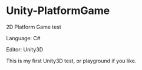 # Unity-PlatformGame

2D Platform Game test

Language: C#

Editor: Unity3D

This is my first Unity3D test, or playground if you like.
